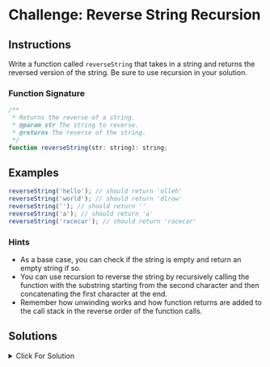 # Challenge: Reverse String Recursion

## Instructions

Write a function called `reverseString` that takes in a string and returns the reversed version of the string. Be sure to use recursion in your solution.

### Function Signature

```js
/**
 * Returns the reverse of a string.
 * @param str The string to reverse.
 * @returns The reverse of the string.
 */
function reverseString(str: string): string;
```

## Examples

```js
reverseString('hello'); // should return 'olleh'
reverseString('world'); // should return 'dlrow'
reverseString(''); // should return ''
reverseString('a'); // should return 'a'
reverseString('racecar'); // should return 'racecar'
```

### Hints

- As a base case, you can check if the string is empty and return an empty string if so.
- You can use recursion to reverse the string by recursively calling the function with the substring starting from the second character and then concatenating the first character at the end.
- Remember how unwinding works and how function returns are added to the call stack in the reverse order of the function calls.

## Solutions

<details>
  <summary>Click For Solution</summary>

```js
export function reverseString(str: string): string {
  if (str === '') {
    return '';
  }
  return reverseString(str.substring(1)) + str.charAt(0);
}
```

### Explanation

The `reverseString` function uses recursion to reverse the string.

- If the input string is empty (`str === ''`), return an empty string (`''`). Otherwise, call itself with the substring starting from the second character (`str.substr(1)`) and concatenate the first character of the original string at the end (`str[0]`).

For example, if the input is `'hello'`, the function first calls itself with `'ello'` and concatenates `'h'` at the end. Then it calls itself with `'llo'` and concatenates `'e'` at the end. This process continues until the input becomes an empty string, and then the function starts concatenating the characters in reverse order, resulting in the reversed string `'olleh'`.

It is important to have that base case of an empty string, otherwise the function will continue to call itself with substrings of the original string until it runs out of memory and crashes.

#### More Explanation

Let's break it down a little more...

1. When we call `reverseString('hello')`, it executes `reverseString('ello') + 'h'`.
1. Now, `reverseString('ello')` calls `reverseString('llo') + 'e'`.
1. Continuing, `reverseString('llo')` calls `reverseString('lo') + 'l'`.
1. In the next call, `reverseString('lo')` calls `reverseString('o') + 'l'`.
1. Finally, `reverseString('o')` returns `'o'`.

Now, we can start "unwinding" the recursion and concatenating the characters to form the reversed string:

1. `'o' + 'l'` gives `'ol'`.
1. `'ol' + 'l'` gives `'oll'`.
1. `'oll' + 'e'` gives `'olle'`.
1. `'olle' + 'h'` gives `'olleh'`.

So, the function concatenates the characters in reverse order as it "unwinds" the recursion, effectively reversing the original string.

</details>
